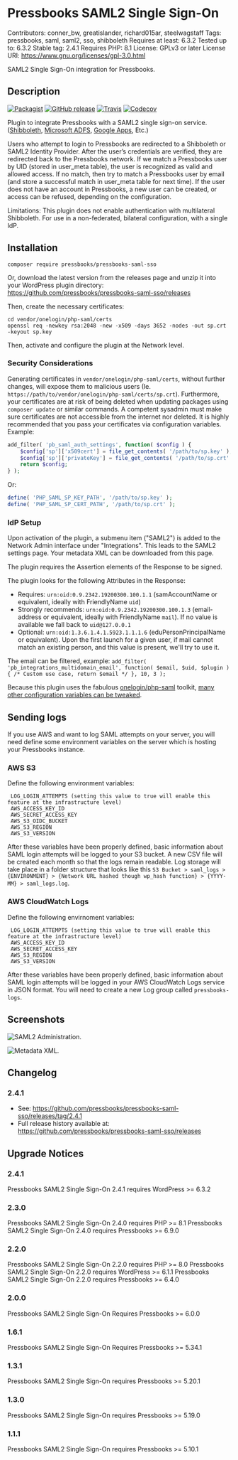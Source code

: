 # Pressbooks SAML2 Single Sign-On

Contributors: conner_bw, greatislander, richard015ar, steelwagstaff
Tags: pressbooks, saml, saml2, sso, shibboleth
Requires at least: 6.3.2
Tested up to: 6.3.2
Stable tag: 2.4.1
Requires PHP: 8.1
License: GPLv3 or later
License URI: https://www.gnu.org/licenses/gpl-3.0.html

SAML2 Single Sign-On integration for Pressbooks.

## Description

[![Packagist](https://img.shields.io/packagist/v/pressbooks/pressbooks-saml-sso.svg?style=flat-square)](https://packagist.org/packages/pressbooks/pressbooks-saml-sso) [![GitHub release](https://badgen.net/github/release/pressbooks/pressbooks-saml-sso/stable?style=flat)](https://github.com/pressbooks/pressbooks-saml-sso/releases) [![Travis](https://badgen.net/travis/pressbooks/pressbooks-saml-sso.svg?style=flat)](https://travis-ci.com/pressbooks/pressbooks-saml-sso/) [![Codecov](https://badgen.net/codecov/c/github/pressbooks/pressbooks-saml-sso?style=flat)](https://codecov.io/gh/pressbooks/pressbooks-saml-sso)

Plugin to integrate Pressbooks with a SAML2 single sign-on service. ([Shibboleth](https://www.shibboleth.net/), [Microsoft ADFS](https://support.zendesk.com/hc/en-us/articles/203663886-Setting-up-single-sign-on-using-Active-Directory-with-ADFS-and-SAML-Professional-and-Enterprise-), [Google Apps](https://pantheon.io/docs/wordpress-google-sso/), Etc.)

Users who attempt to login to Pressbooks are redirected to a Shibboleth or SAML2 Identity Provider. After the user’s credentials are verified, they are redirected back to the Pressbooks network. If we match a Pressbooks user by UID (stored in user_meta table), the user is recognized as valid and allowed access. If no match, then try to match a Pressbooks user by email (and store a successful match in user_meta table for next time). If the user does not have an account in Pressbooks, a new user can be created, or access can be refused, depending on the configuration.

Limitations: This plugin does not enable authentication with multilateral Shibboleth. For use in a non-federated, bilateral configuration, with a single IdP.

## Installation

```
composer require pressbooks/pressbooks-saml-sso
```

Or, download the latest version from the releases page and unzip it into your WordPress plugin directory: https://github.com/pressbooks/pressbooks-saml-sso/releases

Then, create the necessary certificates:

```
cd vendor/onelogin/php-saml/certs
openssl req -newkey rsa:2048 -new -x509 -days 3652 -nodes -out sp.crt -keyout sp.key
```

Then, activate and configure the plugin at the Network level.

### Security Considerations

Generating certificates in `vendor/onelogin/php-saml/certs`, without further changes, will expose them to malicious users (Ie. `https://path/to/vendor/onelogin/php-saml/certs/sp.crt`).
Furthermore, your certificates are at risk of being deleted when updating packages using `composer update` or similar commands. A competent sysadmin must make sure certificates are not accessible from the internet nor deleted. It is highly recommended that you pass your certificates via configuration variables. Example:

```php
add_filter( 'pb_saml_auth_settings', function( $config ) {
	$config['sp']['x509cert'] = file_get_contents( '/path/to/sp.key' );
	$config['sp']['privateKey'] = file_get_contents( '/path/to/sp.crt' );
	return $config;
} );
```

Or:

```php
define( 'PHP_SAML_SP_KEY_PATH', '/path/to/sp.key' );
define( 'PHP_SAML_SP_CERT_PATH', '/path/to/sp.crt' );
```

### IdP Setup

Upon activation of the plugin, a submenu item ("SAML2") is added to the Network Admin interface under "Integrations". This leads to the SAML2 settings page. Your metadata XML can be downloaded from this page.

The plugin requires the Assertion elements of the Response to be signed.

The plugin looks for the following Attributes in the Response:

+ Requires: `urn:oid:0.9.2342.19200300.100.1.1` (samAccountName or equivalent, ideally with FriendlyName `uid`)
+ Strongly recommends: `urn:oid:0.9.2342.19200300.100.1.3` (email-address or equivalent, ideally with FriendlyName `mail`). If no value is available we fall back to `uid@127.0.0.1`
+ Optional: `urn:oid:1.3.6.1.4.1.5923.1.1.1.6` (eduPersonPrincipalName or equivalent). Upon the first launch for a given user, if mail cannot match an existing person, and this value is present, we'll try to use it.

The email can be filtered, example: `add_filter( 'pb_integrations_multidomain_email', function( $email, $uid, $plugin ) { /* Custom use case, return $email */ }, 10, 3 );`

Because this plugin uses the fabulous [onelogin/php-saml](https://github.com/onelogin/php-saml/) toolkit, [many other configuration variables can be tweaked](https://github.com/onelogin/php-saml/#settings).

## Sending logs
If you use AWS and want to log SAML attempts on your server, you will need define some environment variables on the server which is hosting your Pressbooks instance.
### AWS S3
Define the following environment variables:

 ```
  LOG_LOGIN_ATTEMPTS (setting this value to true will enable this feature at the infrastructure level)
  AWS_ACCESS_KEY_ID
  AWS_SECRET_ACCESS_KEY
  AWS_S3_OIDC_BUCKET
  AWS_S3_REGION
  AWS_S3_VERSION
```
After these variables have been properly defined, basic information about SAML login attempts will be logged to your S3 bucket. A new CSV file will be created each month so that the logs remain readable. Log storage will take place in a folder structure that looks like this `S3 Bucket > saml_logs > {ENVIRONMENT} > {Network URL hashed though wp_hash function} > {YYYY-MM} > saml_logs.log`.

### AWS CloudWatch Logs
Define the following envirnoment variables:

 ```
  LOG_LOGIN_ATTEMPTS (setting this value to true will enable this feature at the infrastructure level)
  AWS_ACCESS_KEY_ID
  AWS_SECRET_ACCESS_KEY
  AWS_S3_REGION
  AWS_S3_VERSION
```
After these variables have been properly defined, basic information about SAML login attempts will be logged in your AWS CloudWatch Logs service in JSON format. You will need to create a new Log group called `pressbooks-logs`.

## Screenshots

![SAML2 Administration.](screenshot-1.png)

![Metadata XML.](screenshot-2.png)

## Changelog

### 2.4.1
* See: https://github.com/pressbooks/pressbooks-saml-sso/releases/tag/2.4.1
* Full release history available at: https://github.com/pressbooks/pressbooks-saml-sso/releases

## Upgrade Notices
### 2.4.1
Pressbooks SAML2 Single Sign-On 2.4.1 requires WordPress >= 6.3.2

### 2.3.0
Pressbooks SAML2 Single Sign-On 2.4.0 requires PHP >= 8.1
Pressbooks SAML2 Single Sign-On 2.4.0 requires Pressbooks >= 6.9.0

### 2.2.0
Pressbooks SAML2 Single Sign-On 2.2.0 requires PHP >= 8.0
Pressbooks SAML2 Single Sign-On 2.2.0 requires WordPress >= 6.1.1
Pressbooks SAML2 Single Sign-On 2.2.0 requires Pressbooks >= 6.4.0

### 2.0.0
Pressbooks SAML2 Single Sign-On Requires Pressbooks >= 6.0.0

### 1.6.1
Pressbooks SAML2 Single Sign-On Requires Pressbooks >= 5.34.1

### 1.3.1
Pressbooks SAML2 Single Sign-On requires Pressbooks >= 5.20.1

### 1.3.0
Pressbooks SAML2 Single Sign-On requires Pressbooks >= 5.19.0

### 1.1.1
Pressbooks SAML2 Single Sign-On requires Pressbooks >= 5.10.1
